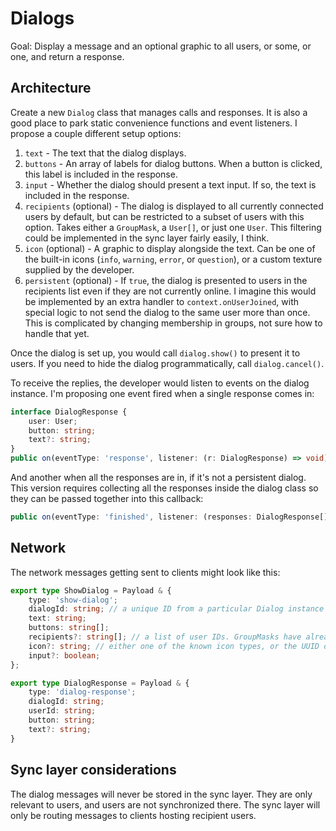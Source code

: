 # Dialogs

Goal: Display a message and an optional graphic to all users, or some, or one, and return a response.

## Architecture

Create a new `Dialog` class that manages calls and responses. It is also a good place to park static convenience
functions and event listeners. I propose a couple different setup options:

1. `text` - The text that the dialog displays.
2. `buttons` - An array of labels for dialog buttons. When a button is clicked, this label is included in the response.
3. `input` - Whether the dialog should present a text input. If so, the text is included in the response.
4. `recipients` (optional) - The dialog is displayed to all currently connected users by default, but can be restricted
	to a subset of users with this option. Takes either a `GroupMask`, a `User[]`, or just one `User`. This filtering
	could be implemented in the sync layer fairly easily, I think.
5. `icon` (optional) - A graphic to display alongside the text. Can be one of the built-in icons (`info`, `warning`,
	`error`, or `question`), or a custom texture supplied by the developer.
6. `persistent` (optional) - If `true`, the dialog is presented to users in the recipients list even if they are
	not currently online. I imagine this would be implemented by an extra handler to `context.onUserJoined`, with
	special logic to not send the dialog to the same user more than once. This is complicated by changing membership
	in groups, not sure how to handle that yet.

Once the dialog is set up, you would call `dialog.show()` to present it to users. If you need to hide the dialog
programmatically, call `dialog.cancel()`.

To receive the replies, the developer would listen to events on the dialog instance. I'm proposing one event fired
when a single response comes in:

```ts
interface DialogResponse {
	user: User;
	button: string;
	text?: string;
}
public on(eventType: 'response', listener: (r: DialogResponse) => void): this;
```

And another when all the responses are in, if it's not a persistent dialog. This version requires collecting all the
responses inside the dialog class so they can be passed together into this callback:

```ts
public on(eventType: 'finished', listener: (responses: DialogResponse[]) => void): this;
```

## Network

The network messages getting sent to clients might look like this:

```ts
export type ShowDialog = Payload & {
	type: 'show-dialog';
	dialogId: string; // a unique ID from a particular Dialog instance
	text: string;
	buttons: string[];
	recipients?: string[]; // a list of user IDs. GroupMasks have already been unpacked
	icon?: string; // either one of the known icon types, or the UUID of a texture
	input?: boolean;
};

export type DialogResponse = Payload & {
	type: 'dialog-response';
	dialogId: string;
	userId: string;
	button: string;
	text?: string;
}
```

## Sync layer considerations

The dialog messages will never be stored in the sync layer. They are only relevant to users, and users are not
synchronized there. The sync layer will only be routing messages to clients hosting recipient users.
